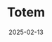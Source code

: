 ---  
layout: startup_page  
title: "Totem"  
id: "totemtowers.com"  
permalink: "/totemtotemtowers.com02132025/"  
website: "https://www.totemtowers.com/"  
funding_round: "Pre-Seed"  
funding_amount: "$1.3M"  
investors: "assorted angel investors from around the world"  
about: "Totem is a tech startup focused on facilitating human connection through its flagship product, the Totem Compass. The screen-free, peer-to-peer tracking device uses a proprietary Unity Mesh Network and advanced GNSS technology, designed for real-time location updates without reliance on cellular networks, Wi-Fi, or apps. The company aims to revolutionize event technology and foster connections globally."  
markets: "Event Technology, Telecommunications"  
hq: "Puteaux, France"  
founded_year: "2021"  
linkedin: "https://www.linkedin.com/company/totemtowers"  
twitter: ""  
instagram: ""  
facebook: ""  
crunchbase: ""  
pitchbook: ""  

date_display: "13-Feb-2025"  
date: "2025-02-13"

# SEO Optimization  
meta_title: "Totem - Pre-Seed Funding ($1.3M)"  
meta_description: "Totem, Totem is a tech startup focused on facilitating human connection through its flagship product, the Totem Compass. The screen-free, peer-to-peer tracki..."  
meta_keywords: "Totem, Event Technology, Telecommunications, Pre-Seed funding"  
canonical_url: "https://startup.projectstartups.com/totemtotemtowers.com02132025/"  
---